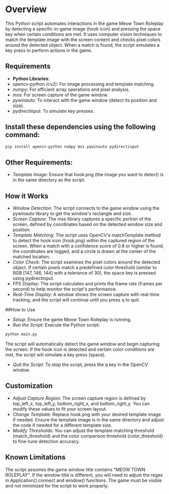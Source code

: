 # Overview
This Python script automates interactions in the game Meow Town Roleplay by detecting a specific in-game image (hook icon) and pressing the space key when certain conditions are met. It uses computer vision techniques to match the template image with the screen content and checks pixel colors around the detected object. When a match is found, the script simulates a key press to perform actions in the game.

## Requirements
- **Python Libraries**:
- *opencv-python (cv2)*: For image processing and template matching.
- *numpy*: For efficient array operations and pixel analysis.
- *mss*: For screen capture of the game window.
- *pywinauto*: To interact with the game window (detect its position and size).
- *pydirectinput*: To simulate key presses.

## Install these dependencies using the following command:

```bash
pip install opencv-python numpy mss pywinauto pydirectinput
```
## Other Requirements:
- *Template Image*: Ensure that hook.png (the image you want to detect) is in the same directory as the script.

## How it Works
- *Window Detection*: The script connects to the game window using the pywinauto library to get the window's rectangle and size.
- *Screen Capture*: The mss library captures a specific portion of the screen, defined by coordinates based on the detected window size and position.
- *Template Matching*: The script uses OpenCV's matchTemplate method to detect the hook icon (hook.png) within the captured region of the screen. When a match with a confidence score of 0.8 or higher is found, the coordinates are logged, and a circle is drawn at the center of the matched location.
- *Color Check*: The script examines the pixel colors around the detected object. If certain pixels match a predefined color threshold (similar to RGB [147, 146, 144] with a tolerance of 30), the space key is pressed using pydirectinput.
- *FPS Display*: The script calculates and prints the frame rate (frames per second) to help monitor the script's performance.
- *Real-Time Display*: A window shows the screen capture with real-time tracking, and the script will continue until you press q to quit.

##How to Use
- *Setup*: Ensure the game Meow Town Roleplay is running.
- *Run the Script*: Execute the Python script:

```bash
python main.py
```

The script will automatically detect the game window and begin capturing the screen.
If the hook icon is detected and certain color conditions are met, the script will simulate a key press (space).

- *Quit the Script*: To stop the script, press the q key in the OpenCV window.

## Customization
- *Adjust Capture Region*: The screen capture region is defined by top_left_x, top_left_y, bottom_right_x, and bottom_right_y. You can modify these values to fit your screen layout.
- *Change Template*: Replace hook.png with your desired template image if needed. Ensure the template image is in the same directory and adjust the code if needed for a different template size.
- *Modify Thresholds*: You can adjust the template matching threshold (match_threshold) and the color comparison threshold (color_threshold) to fine-tune detection accuracy.

## Known Limitations
The script assumes the game window title contains "MEOW TOWN ROLEPLAY". If the window title is different, you will need to adjust the regex in Application().connect and window() functions.
The game must be visible and not minimized for the script to work properly.
